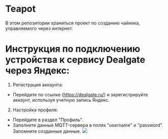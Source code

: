 # Teapot
В этом репозитории храниться проект по созданию чайника, управляемого через интернет.
# Инструкция по подключению устройства к сервису Dealgate через Яндекс:
1. Регистрация аккаунта:
  * Перейдите по ссылке (https://dealgate.ru/) и зарегистрируйте аккаунт, используя учетную запись Яндекс.
2. Настройка профиля:
  * Перейдите в раздел "Профиль".
  * Заполните данные MQTT-сервера в полях "username" и "password". Запомните созданные данные.
  ![](C:\Users\User\Desktop\1.png)
